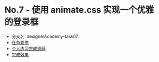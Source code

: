 # No.7 - 使用 animate.css 实现一个优雅的登录框

* 分支名: designerAcademy-task07
* [任务要求](http://ife.baidu.com/course/detail/id/34)
* [个人练习完成源码](https://github.com/cycdpoCodeLab/ife-course-2018/tree/designerAcademy-task07)
* [完成效果](https://cycdpocodelab.github.io/ife-course-2018/designerAcademy/task07/index.html)

